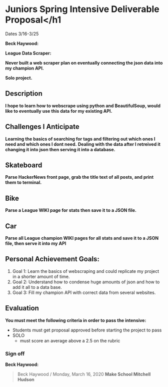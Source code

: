 # Juniors Spring Intensive Deliverable Proposal</h1
Dates 3/16-3/25

**Beck Haywood:**

**League Data Scraper:**

**Never built a web scraper plan on eventually connecting the json data into my champion API.**

**Solo project.**

## Description
**I hope to learn how to webscrape using python and BeautifulSoup, would like to eventually use this data for my existing API.**

## Challenges I Anticipate
**Learning the basics of searching for tags and filtering out which ones I need and which ones I dont need.**
**Dealing with the data after I retreived it changing it into json then serving it into a database.**

## Skateboard
**Parse HackerNews front page, grab the title text of all posts, and print them to terminal.**
## Bike
**Parse a League WIKI page for stats then save it to a JSON file.**
## Car
**Parse all League champion WIKI pages for all stats and save it to a JSON file, then serve it into my API**

## Personal Achievement Goals:

1. Goal 1: Learn the basics of webscraping and could replicate my project in a shorter amount of time.
1. Goal 2: Understand how to condense huge amounts of json and how to add it all to a data base.
1. Goal 3: Fill my champion API with correct data from several websites.

## Evaluation
**You must meet the following criteria in order to pass the intensive:**

- Students must get proposal approved before starting the project to pass
- SOLO
    - must score an average above a 2.5 on the rubric
### Sign off
**Beck Haywood:**
> Beck Haywood / Monday, March 16, 2020
**Make School Mitchell Hudson**